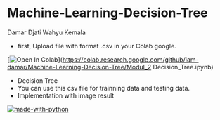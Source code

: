 # Machine-Learning-Decision-Tree <br/>

Damar Djati Wahyu Kemala <br/>

- first, Upload file with format .csv in your Colab google. 

[![Open In Colab](https://colab.research.google.com/assets/colab-badge.svg)](https://colab.research.google.com/github/iam-damar/Machine-Learning-Decision-Tree/Modul_2 Decision_Tree.ipynb)

- Decision Tree <br/>
- You can use this csv file for trainning data and testing data. <br/>
- Implementation with image result <br/>

[![made-with-python](https://img.shields.io/badge/Made%20with-Python-1f425f.svg)](https://www.python.org/)
